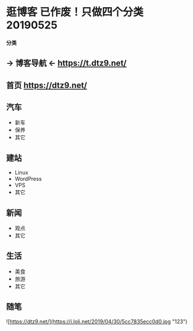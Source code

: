 # 逛博客    已作废！只做四个分类20190525

#### 分类

## → 博客导航 ←  https://t.dtz9.net/

## 首页  https://dtz9.net/

## 汽车
- 新车
- 保养
- 其它
## 建站
- Linux
- WordPress
- VPS
- 其它
## 新闻

- 观点
- 其它

## 生活

- 美食
- 旅游
- 其它

## 随笔



![https://dtz9.net/](https://i.loli.net/2019/04/30/5cc7835ecc0d0.jpg "123")
